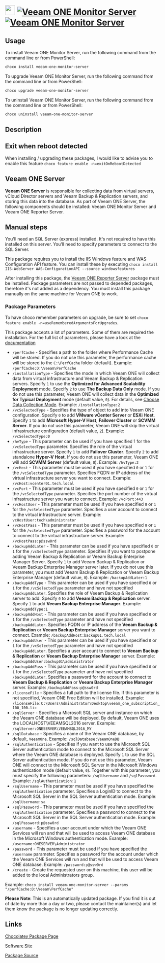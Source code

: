 ﻿# <img src="https://cdn.jsdelivr.net/gh/mkevenaar/chocolatey-packages@aa04db8e6809ba3e4dc22d3320103be9ca70d4c4/icons/veeam-one-monitor-server.png" width="32" height="32"/> [![Veeam ONE Monitor Server](https://img.shields.io/chocolatey/v/veeam-one-monitor-server.svg?label=Veeam+ONE+Monitor+Server)](https://community.chocolatey.org/packages/veeam-one-monitor-server) [![Veeam ONE Monitor Server](https://img.shields.io/chocolatey/dt/veeam-one-monitor-server.svg)](https://community.chocolatey.org/packages/veeam-one-monitor-server)

## Usage

To install Veeam ONE Monitor Server, run the following command from the command line or from PowerShell:

```powershell
choco install veeam-one-monitor-server
```

To upgrade Veeam ONE Monitor Server, run the following command from the command line or from PowerShell:

```powershell
choco upgrade veeam-one-monitor-server
```

To uninstall Veeam ONE Monitor Server, run the following command from the command line or from PowerShell:

```powershell
choco uninstall veeam-one-monitor-server
```

## Description

## Exit when reboot detected

When installing / upgrading these packages, I would like to advise you to enable this feature `choco feature enable -n=exitOnRebootDetected`

## Veeam ONE Server

**Veeam ONE Server** is responsible for collecting data from virtual servers, vCloud Director servers and Veeam Backup & Replication servers, and storing this data into the database. As part of Veeam ONE Server, the following components should be installed: Veeam ONE Monitor Server and Veeam ONE Reporter Server.

## Manual steps

You'll need an SQL Server (express) installed. It's not required to have this installed on this server. You'll need to specify parameters to connect to the SQL Server.

This package requires you to install the IIS Windows feature and WAS Configuration API feature. You can install these by executing `choco install IIS-WebServer WAS-ConfigurationAPI --source windowsfeatures`

After installing this package, the [Veeam ONE Reporter Server](https://chocolatey.org/packages/veeam-one-reporter-server) package must be installed. Package parameters are not passed to depended packages, therefore it's not added as a dependency. You must install this package manually on the same machine for Veeam ONE to work.

### Package Parameters

To have choco remember parameters on upgrade, be sure to set `choco feature enable -n=useRememberedArgumentsForUpgrades`.

This package accepts a lot of parameters. Some of them are required the installation. For the full list of parameters, please have a look at the [documentation](https://github.com/mkevenaar/chocolatey-packages/blob/master/automatic/veeam-one-monitor-server/PARAMETERS.md)

* `/perfCache` - Specifies a path to the folder where Performance Cache will be stored. If you do not use this parameter, the performance cache will be stored to the `C:\PerfCache` folder (default). Example: `/perfCache:D:\Veeam\PerfCache`
* `/installationType` - Specifies the mode in which Veeam ONE will collect data from virtual infrastructure and Veeam Backup & Replication servers. Specify `1` to use the **Optimized for Advanced Scalability Deployment** mode. Specify `2` to use **The Backup Data Only** mode. If you do not use this parameter, Veeam ONE will collect data in the **Optimized for Typical Deployment** mode (default value, `0`). For details, see [Choose Data Collection Mode](https://helpcenter.veeam.com/docs/one/deployment/typical_choose_collection_mode.html). Example: `/installationType:2`
* `/vcSelectedType` - Specifies the type of object to add into Veeam ONE configuration. Specify `0` to add **VMware vCenter Server** or **ESXi Host**. Specify `1` to add **Microsoft Hyper-V Host**, **Failover Cluster** or **SCVMM Server**. If you do not use this parameter, Veeam ONE will skip the virtual infrastructure configuration (default value, `2`). Example: `/vcSelectedType:0`
* `/hvType` - This parameter can be used if you have specified 1 for the `/vcSelectedType` parameter. Specifies the role of the virtual infrastructure server. Specify `1` to add **Failover Cluster**. Specify `2` to add standalone **Hyper-V Host**. If you do not use this parameter, Veeam ONE will add **SCVMM Server** (default value, `0`). Example: `/hvType:2`
* `/vcHost` - This parameter must be used if you have specified `0` or `1` for the `/vcSelectedType` parameter. Specifies FQDN or IP address of the virtual infrastructure server you want to connect. Example: `/vcHost:vcenter01.tech.local`
* `/vcPort` - This parameter must be used if you have specified `0` or `1` for the `/vcSelectedType` parameter. Specifies the port number of the virtual infrastructure server you want to connect. Example: `/vcPort:443`
* `/vcHostUser` - This parameter must be used if you have specified `0` or `1` for the `/vcSelectedType` parameter. Specifies a user account to connect to the virtual infrastructure server. Example: `vcHostUser:tech\administrator`
* `/vcHostPass` - This parameter must be used if you have specified `0` or `1` for the `/vcSelectedType` parameter. Specifies a password for the account to connect to the virtual infrastructure server. Example: `/vcHostPass:p@ssw0rd`
* `/backupAddLater` - This parameter can be used if you have specified `0` or `1` for the `/vcSelectedType` parameter. Specifies if you want to postpone adding Veeam Backup & Replication or Veeam Backup Enterprise Manager Server. Specify `1` to add Veeam Backup & Replication or Veeam Backup Enterprise Manager server later. If you do not use this parameter, you must add Veeam Backup & Replication or Veeam Backup Enterprise Manager (default value, `0`). Example: `/backupAddLater:1`
* `/backupAddType` - This parameter can be used if you have specified `0` or `1` for the `/vcSelectedType` parameter and have not specified `/backupAddLater`. Specifies the role of Veeam Backup & Replication server to add. Specify `0` to add **Veeam Backup & Replication** server. Specify `1` to add **Veeam Backup Enterprise Manager**. Example: `/backupAddType:1`
* `/backupAddHost` - This parameter can be used if you have specified `0` or `1` for the `/vcSelectedType` parameter and have not specified `/backupAddLater`. Specifies FQDN or IP address of the **Veeam Backup & Replication** or **Veeam Backup Enterprise Manager** server you want to connect. Example: `/backupAddHost:backup01.tech.local`
* `/backupAddUser` - This parameter can be used if you have specified `0` or `1` for the `/vcSelectedType` parameter and have not specified `/backupAddLater`. Specifies a user account to connect to **Veeam Backup & Replication** or **Veeam Backup Enterprise Manager** server. Example: `/backupAddUser:backup01\administrator`
* `/backupAddPass` - This parameter can be used if you have specified `0` or `1` for the `/vcSelectedType` parameter and have not specified `/backupAddLater`. Specifies a password for the account to connect to **Veeam Backup & Replication** or **Veeam Backup Enterprise Manager** server. Example: `/backupAddPass:p@ssw0rd`
* `/licenseFile` - Specifies a full path to the license file. If this parameter is not specified, Veeam ONE Free Edition will be installed. Example: `/licenseFile:C:\Users\Administrator\Desktop\veeam_one_subscription_100_100.lic`
* `/sqlServer` - Specifies a Microsoft SQL server and instance on which the Veeam ONE database will be deployed. By default, Veeam ONE uses the LOCALHOST\VEEAMSQL2016 server. Example: `/sqlServer:ONESERVER\VEEAMSQL2016_MY`
* `/sqlDatabase` - Specifies a name of the Veeam ONE database, by default, `VeeamOne`. Example: `/sqlDatabase:VeeamOneDB`
* `/sqlAuthentication` - Specifies if you want to use the Microsoft SQL Server authentication mode to connect to the Microsoft SQL Server where the Veeam ONE database is deployed. Specify `1` to use the SQL Server authentication mode. If you do not use this parameter, Veeam ONE will connect to the Microsoft SQL Server in the Microsoft Windows authentication mode (default value, `0`). Together with this parameter, you must specify the following parameters: `/sqlUsername` and `/sqlPassword`. Example: `/sqlAuthentication:1`
* `/sqlUsername` - This parameter must be used if you have specified the `/sqlAuthentication` parameter. Specifies a LoginID to connect to the Microsoft SQL Server in the SQL Server authentication mode. Example: `/sqlUsername:sa`
* `/sqlPassword` - This parameter must be used if you have specified the `/sqlAuthentication` parameter. Specifies a password to connect to the Microsoft SQL Server in the SQL Server authentication mode. Example: `/sqlPassword:p@ssw0rd`
* `/username` - Specifies a user account under which the Veeam ONE Services will run and that will be used to access Veeam ONE database in the Microsoft Windows authentication mode. Example: `/username:ONESERVER\Administrator`
* `/password` - This parameter must be used if you have specified the `/username` parameter. Specifies a password for the account under which the Veeam ONE Services will run and that will be used to access Veeam ONE database. Example: `/password:p@ssw0rd`
* `/create` - Create the requested user on this machine, this user will be added to the local Administrators group.

Example: `choco install veeam-one-monitor-server --params "/perfCache:D:\Veeam\PerfCache"`

**Please Note**: This is an automatically updated package. If you find it is
out of date by more than a day or two, please contact the maintainer(s) and
let them know the package is no longer updating correctly.


## Links

[Chocolatey Package Page](https://community.chocolatey.org/packages/veeam-one-monitor-server)

[Software Site](http://www.veeam.com/)

[Package Source](https://github.com/mkevenaar/chocolatey-packages/tree/master/automatic/veeam-one-monitor-server)

